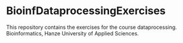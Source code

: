 # BioinfDataprocessingExercises

This repository contains the exercises for the course dataprocessing. 
Bioinformatics, Hanze University of Applied Sciences.
